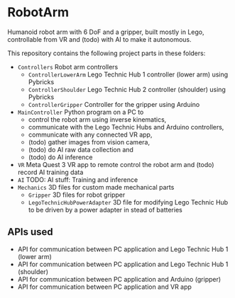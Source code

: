 # RobotArm

Humanoid robot arm with 6 DoF and a gripper, built mostly in Lego, controllable from VR and (todo) with AI to make it autonomous.

This repository contains the following project parts in these folders:
- `Controllers` Robot arm controllers
  - `ControllerLowerArm` Lego Technic Hub 1 controller (lower arm) using Pybricks
  - `ControllerShoulder` Lego Technic Hub 2 controller (shoulder) using Pybricks
  - `ControllerGripper` Controller for the gripper using Arduino
- `MainController` Python program on a PC to 
  - control the robot arm using inverse kinematics,
  - communicate with the Lego Technic Hubs and Arduino controllers,
  - communicate with any connected VR app,
  - (todo) gather images from vision camera,
  - (todo) do AI raw data collection and
  - (todo) do AI inference
- `VR` Meta Quest 3 VR app to remote control the robot arm and (todo) record AI training data
- `AI` TODO: AI stuff: Training and inference
- `Mechanics` 3D files for custom made mechanical parts
  - `Gripper` 3D files for robot gripper
  - `LegoTechnicHubPowerAdapter` 3D file for modifying Lego Technic Hub to be driven by a power adapter in stead of batteries

## APIs used
- API for communication between PC application and Lego Technic Hub 1 (lower arm)
- API for communication between PC application and Lego Technic Hub 1 (shoulder)
- API for communication between PC application and Arduino (gripper)
- API for communication between PC application and VR app

